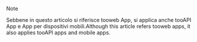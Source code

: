 > [!NOTE]
> <span data-ttu-id="6e70e-101">Sebbene in questo articolo si riferisce tooweb App, si applica anche tooAPI App e App per dispositivi mobili.</span><span class="sxs-lookup"><span data-stu-id="6e70e-101">Although this article refers tooweb apps, it also applies tooAPI apps and mobile apps.</span></span>
> 
> 

